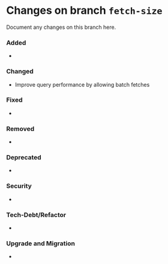 # Changes on branch `fetch-size`
Document any changes on this branch here.
### Added
- 

### Changed
- Improve query performance by allowing batch fetches

### Fixed
- 

### Removed
- 

### Deprecated
- 

### Security
- 

### Tech-Debt/Refactor
- 

### Upgrade and Migration
- 
